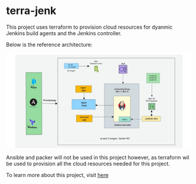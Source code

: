 # terra-jenk
This project uses terraform to provision cloud resources for dyanmic Jenkins build agents and the Jenkins controller.

Below is the reference architecture:

![Reference Image](https://github.com/kelvinskell/terra-jenk/blob/master/Jenkins-setup.jpg?raw=true)

Ansible and packer will not be used in this project however, as terraform wil be used to provision all the cloud resources needed for this project.

To learn more about this project, visit [here]()